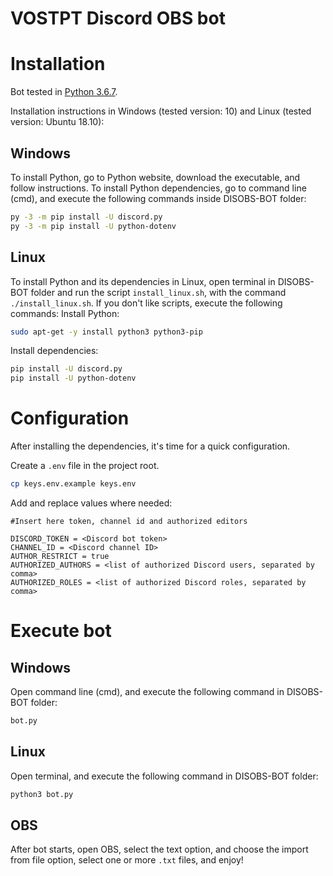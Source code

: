 # VOSTPT Discord OBS bot

# Installation
Bot tested in [Python 3.6.7](https://www.python.org/downloads/release/python-367/).

Installation instructions in Windows (tested version: 10) and Linux (tested version: Ubuntu 18.10):

## Windows
To install Python, go to Python website, download the executable, and follow instructions.
To install Python dependencies, go to command line (cmd), and execute the following commands inside DISOBS-BOT folder:
```sh
py -3 -m pip install -U discord.py
py -3 -m pip install -U python-dotenv
```

## Linux
To install Python and its dependencies in Linux, open terminal in DISOBS-BOT folder and run the script `install_linux.sh`, with the command `./install_linux.sh`.
If you don't like scripts, execute the following commands:
Install Python:
```sh
sudo apt-get -y install python3 python3-pip
```
Install dependencies:
```sh
pip install -U discord.py
pip install -U python-dotenv
```

# Configuration
After installing the dependencies, it's time for a quick configuration.

Create a `.env` file in the project root.

```sh
cp keys.env.example keys.env
```
 
Add and replace values where needed:

```
#Insert here token, channel id and authorized editors

DISCORD_TOKEN = <Discord bot token>
CHANNEL_ID = <Discord channel ID>
AUTHOR_RESTRICT = true
AUTHORIZED_AUTHORS = <list of authorized Discord users, separated by comma>
AUTHORIZED_ROLES = <list of authorized Discord roles, separated by comma>
```

# Execute bot

## Windows

Open command line (cmd), and execute the following command in DISOBS-BOT folder:
```sh
bot.py
```

## Linux

Open terminal, and execute the following command in DISOBS-BOT folder:
```sh
python3 bot.py
```

## OBS

After bot starts, open OBS, select the text option, and choose the import from file option, select one or more `.txt` files, and enjoy!
